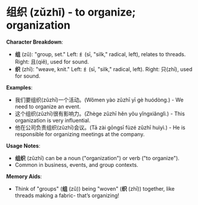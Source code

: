 # **组织 (zǔzhī) - to organize; organization**

**Character Breakdown**:  
- **组** (zǔ): "group, set." Left: 纟(sī, "silk," radical, left), relates to threads. Right: 且(qiě), used for sound.  
- **织** (zhī): "weave, knit." Left: 纟(sī, "silk," radical, left). Right: 只(zhī), used for sound.

**Examples**:  
- 我们要组织(zǔzhī)一个活动。(Wǒmen yào zǔzhī yī gè huódòng.) - We need to organize an event.  
- 这个组织(zǔzhī)很有影响力。(Zhège zǔzhī hěn yǒu yǐngxiǎnglì.) - This organization is very influential.  
- 他在公司负责组织(zǔzhī)会议。(Tā zài gōngsī fùzé zǔzhī huìyì.) - He is responsible for organizing meetings at the company.

**Usage Notes**:  
- **组织** (zǔzhī) can be a noun ("organization") or verb ("to organize").  
- Common in business, events, and group contexts.

**Memory Aids**:  
- Think of "groups" (**组** (zǔ)) being "woven" (**织** (zhī)) together, like threads making a fabric- that’s organizing!